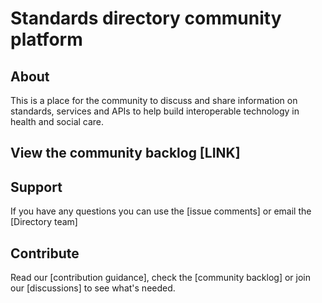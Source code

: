 # Standards directory community platform
## About 
This is a place for the community to discuss and share information on standards, services and APIs to help build interoperable technology in health and social care.
## View the community backlog [LINK]
## Support
If you have any questions you can use the [issue comments] or email the [Directory team]
## Contribute
Read our [contribution guidance], check the [community backlog] or join our [discussions] to see what's needed.
